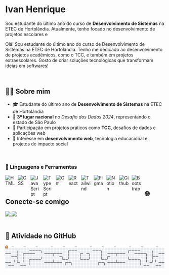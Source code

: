 # Ivan Henrique

Sou estudante do último ano do curso de **Desenvolvimento de Sistemas** na ETEC de Hortolândia. Atualmente, tenho focado no desenvolvimento de projetos escolares e 

Olá! Sou estudante do último ano do curso de Desenvolvimento de Sistemas na ETEC de Hortolândia. Tenho me dedicado ao desenvolvimento de projetos acadêmicos, como o TCC, e também em projetos extraescolares. Gosto de criar soluções tecnológicas que transformam ideias em softwares!

<br>
<h2>🧑‍💻 Sobre mim</h2>

- 🎓 Estudante do último ano de **Desenvolvimento de Sistemas** na ETEC de Hortolândia  
- 🥉 **3º lugar nacional** no *Desafio dos Dados 2024*, representando o estado de São Paulo  
- 🚀 Participação em projetos práticos como **TCC**, desafios de dados e aplicações web  
- 💼 Interesse em **desenvolvimento web**, tecnologia educacional e projetos de impacto social  

<br>

### 🧰 Linguagens e Ferramentas

<img align="left" alt="HTML" width="30px" style="padding-right:10px;" src="https://cdn.jsdelivr.net/gh/devicons/devicon@latest/icons/html5/html5-original.svg"/>
<img align="left" alt="CSS" width="30px" style="padding-right:10px;" src="https://cdn.jsdelivr.net/gh/devicons/devicon@latest/icons/css3/css3-original.svg" />
<img align="left" alt="JavaScript" width="30px" style="padding-right:10px;" src="https://cdn.jsdelivr.net/gh/devicons/devicon@latest/icons/javascript/javascript-original.svg" />
<img align="left" alt="TypeScript" width="30px" style="padding-right:10px;" src="https://cdn.jsdelivr.net/gh/devicons/devicon@latest/icons/typescript/typescript-original.svg" />
<img align="left" alt="C#" width="30px" style="padding-right:10px;" src="https://cdn.jsdelivr.net/gh/devicons/devicon@latest/icons/csharp/csharp-original.svg" />
<img align="left" alt="React" width="30px" style="padding-right:10px;" src="https://cdn.jsdelivr.net/gh/devicons/devicon@latest/icons/react/react-original.svg" />
<img align="left" alt="Tailwind" width="30px" style="padding-right:10px;" src="https://cdn.jsdelivr.net/gh/devicons/devicon@latest/icons/tailwindcss/tailwindcss-original.svg" />
<img align="left" alt="Figma" width="30px" style="padding-right:10px;" src="https://cdn.jsdelivr.net/gh/devicons/devicon@latest/icons/figma/figma-original.svg" />
<img align="left" alt="Notion" width="30px" style="padding-right:10px;" src="https://cdn.jsdelivr.net/gh/devicons/devicon@latest/icons/notion/notion-original.svg" />
<img align="left" alt="Github" width="30px" style="padding-right:10px;" src="https://cdn.jsdelivr.net/gh/devicons/devicon/icons/github/github-original.svg" />
<img align="left" alt="Bootstrap" width="30px" style="padding-right:10px;" src="https://cdn.jsdelivr.net/gh/devicons/devicon@latest/icons/bootstrap/bootstrap-original.svg" />

<br>

<h2>🌐 Conecte-se comigo</h2>

<div>
  <a href="https://www.linkedin.com/in/ivan-ferreira-400126299/" target="_blank">
    <img src="https://img.shields.io/badge/-LinkedIn-%230077B5?style=for-the-badge&logo=linkedin&logoColor=white">
  </a>
  <a href="mailto:ivanhrque@outlook.com" target="_blank">
    <img src="https://img.shields.io/badge/Outlook-0078D4?style=for-the-badge&logo=microsoft-outlook&logoColor=white">
  </a>
</div>
<br>
<h2>🐍 Atividade no GitHub</h2>

<picture>
  <source media="(prefers-color-scheme: dark)" srcset="https://raw.githubusercontent.com/Iwanhrq/Iwanhrq/output/pacman-contribution-graph-dark.svg">
  <source media="(prefers-color-scheme: light)" srcset="https://raw.githubusercontent.com/Iwanhrq/Iwanhrq/output/pacman-contribution-graph.svg">
  <img alt="pacman contribution graph" src="https://raw.githubusercontent.com/Iwanhrq/Iwanhrq/output/pacman-contribution-graph.svg">
</picture>
